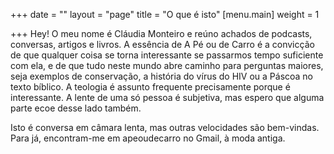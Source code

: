 +++
date = ""
layout = "page"
title = "O que é isto"
[menu.main]
weight = 1

+++
Hey! O meu nome é Cláudia Monteiro e reúno achados de podcasts, conversas, artigos e livros. A essência de A Pé ou de Carro é a convicção de que qualquer coisa se torna interessante se passarmos tempo suficiente com ela, e de que tudo neste mundo abre caminho para perguntas maiores, seja exemplos de conservação, a história do vírus do HIV ou a Páscoa no texto bíblico. A teologia é assunto frequente precisamente porque é interessante. A lente de uma só pessoa é subjetiva, mas espero que alguma parte ecoe desse lado também.

Isto é conversa em câmara lenta, mas outras velocidades são bem-vindas. Para já, encontram-me em apeoudecarro no Gmail, à moda antiga.
